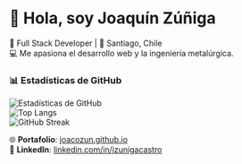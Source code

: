 # 👋 Hola, soy Joaquín Zúñiga  

🚀 Full Stack Developer | 📍 Santiago, Chile  
💻 Me apasiona el desarrollo web y la ingeniería metalúrgica.  

### 📊 Estadísticas de GitHub  
![Estadísticas de GitHub](https://github-readme-stats.vercel.app/api?username=joacozun&show_icons=true&theme=radical)  
![Top Langs](https://github-readme-stats.vercel.app/api/top-langs/?username=joacozun&layout=compact&theme=radical)  
![GitHub Streak](https://streak-stats.demolab.com?user=joacozun&theme=radical)  

🌐 **Portafolio**: [joacozun.github.io](https://joacozun.github.io/)  
💼 **LinkedIn**: [linkedin.com/in/jzunigacastro](https://www.linkedin.com/in/jzunigacastro/)  

